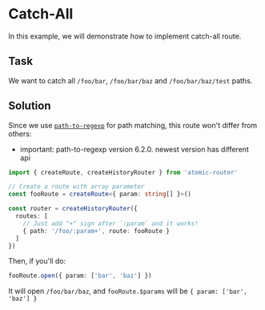 # Catch-All

In this example, we will demonstrate how to implement catch-all route.

## Task

We want to catch all `/foo/bar`, `/foo/bar/baz` and `/foo/bar/baz/test` paths.

## Solution

Since we use [`path-to-regexp`](https://github.com/pillarjs/path-to-regexp/tree/v6.2.0) for path matching, this route won't differ from others:
* important: path-to-regexp version 6.2.0. newest version has different api

```ts
import { createRoute, createHistoryRouter } from 'atomic-router'

// Create a route with array parameter
const fooRoute = createRoute<{ param: string[] }>()

const router = createHistoryRouter({
  routes: [
    // Just add "+" sign after `:param` and it works!
    { path: '/foo/:param+', route: fooRoute }
  ]
})
```

Then, if you'll do:
```ts
fooRoute.open({ param: ['bar', 'baz'] })
```
It will open `/foo/bar/baz`, and `fooRoute.$params` will be `{ param: ['bar', 'baz'] }`
